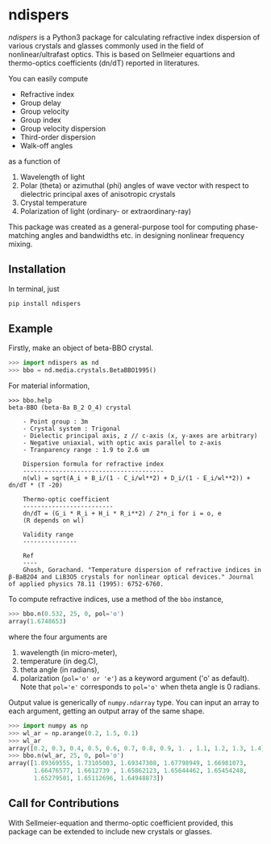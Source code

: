 # ndispers
*ndispers* is a Python3 package for calculating refractive index dispersion of various crystals and glasses commonly used in the field of nonlinear/ultrafast optics. This is based on Sellmeier equartions and thermo-optics coefficients (dn/dT) reported in literatures.

You can easily compute
- Refractive index
- Group delay
- Group velocity
- Group index
- Group velocity dispersion
- Third-order dispersion
- Walk-off angles

as a function of
1. Wavelength of light
2. Polar (theta) or azimuthal (phi) angles of wave vector with respect to dielectric principal axes of anisotropic crystals
3. Crystal temperature
4. Polarization of light (ordinary- or extraordinary-ray)

This package was created as a general-purpose tool for computing phase-matching angles and bandwidths etc. in designing nonlinear frequency mixing.

## Installation

In terminal, just
```zsh
pip install ndispers
```

## Example

Firstly, make an object of beta-BBO crystal.

```python
>>> import ndispers as nd
>>> bbo = nd.media.crystals.BetaBBO1995()
```

For material information, 

```
>>> bbo.help
beta-BBO (beta-Ba B_2 O_4) crystal

    - Point group : 3m
    - Crystal system : Trigonal
    - Dielectic principal axis, z // c-axis (x, y-axes are arbitrary)
    - Negative uniaxial, with optic axis parallel to z-axis
    - Tranparency range : 1.9 to 2.6 um

    Dispersion formula for refractive index
    ---------------------------------------
    n(wl) = sqrt(A_i + B_i/(1 - C_i/wl**2) + D_i/(1 - E_i/wl**2)) + dn/dT * (T -20)

    Thermo-optic coefficient
    -------------------------
    dn/dT = (G_i * R_i + H_i * R_i**2) / 2*n_i for i = o, e
    (R depends on wl)
    
    Validity range
    ---------------

    Ref
    ----
    Ghosh, Gorachand. "Temperature dispersion of refractive indices in β‐BaB2O4 and LiB3O5 crystals for nonlinear optical devices." Journal of applied physics 78.11 (1995): 6752-6760.
```

To compute refractive indices, use a method of the `bbo` instance,

```python
>>> bbo.n(0.532, 25, 0, pol='o')
array(1.6748653)
```

where the four arguments are
1. wavelength (in micro-meter), 
2. temperature (in deg.C), 
3. theta angle (in radians),
4. polarization (`pol='o' or 'e'`) as a keyword argument ('o' as default). 
Note that `pol='e'` corresponds to `pol='o'` when theta angle is 0 radians. 

Output value is generically of `numpy.ndarray` type. You can input an array to each argument, getting an output array of the same shape.

```python
>>> import numpy as np
>>> wl_ar = np.arange(0.2, 1.5, 0.1)
>>> wl_ar
array([0.2, 0.3, 0.4, 0.5, 0.6, 0.7, 0.8, 0.9, 1. , 1.1, 1.2, 1.3, 1.4])
>>> bbo.n(wl_ar, 25, 0, pol='o')
array([1.89369555, 1.73105003, 1.69347308, 1.67798949, 1.66981073,
       1.66476577, 1.6612739 , 1.65862123, 1.65644462, 1.65454248,
       1.65279501, 1.65112696, 1.64948873])
```


## Call for Contributions

With Sellmeier-equation and thermo-optic coefficient provided, this package can be extended to include new crystals or glasses. 
